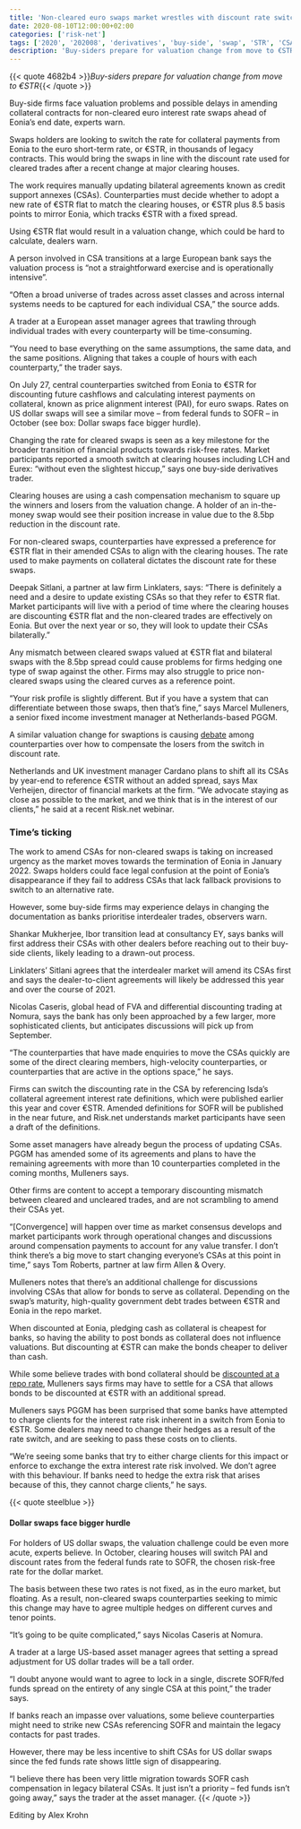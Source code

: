 ```yaml
---
title: 'Non-cleared euro swaps market wrestles with discount rate switch'
date: 2020-08-10T12:00:00+02:00
categories: ['risk-net']
tags: ['2020', '202008', 'derivatives', 'buy-side', 'swap', 'STR', 'CSA']
description: 'Buy-siders prepare for valuation change from move to €STR'
---
```


{{< quote 4682b4 >}}_Buy-siders prepare for valuation change from move to €STR_{{< /quote >}}

Buy-side firms face valuation problems and possible delays in amending collateral contracts for non-cleared euro interest rate swaps ahead of Eonia’s end date, experts warn.

Swaps holders are looking to switch the rate for collateral payments from Eonia to the euro short-term rate, or €STR, in thousands of legacy contracts. This would bring the swaps in line with the discount rate used for cleared trades after a recent change at major clearing houses.

The work requires manually updating bilateral agreements known as credit support annexes (CSAs). Counterparties must decide whether to adopt a new rate of €STR flat to match the clearing houses, or €STR plus 8.5 basis points to mirror Eonia, which tracks €STR with a fixed spread.

Using €STR flat would result in a valuation change, which could be hard to calculate, dealers warn.

A person involved in CSA transitions at a large European bank says the valuation process is “not a straightforward exercise and is operationally intensive”.

“Often a broad universe of trades across asset classes and across internal systems needs to be captured for each individual CSA,” the source adds.

A trader at a European asset manager agrees that trawling through individual trades with every counterparty will be time-consuming.

“You need to base everything on the same assumptions, the same data, and the same positions. Aligning that takes a couple of hours with each counterparty,” the trader says.

On July 27, central counterparties switched from Eonia to €STR for discounting future cashflows and calculating interest payments on collateral, known as price alignment interest (PAI), for euro swaps. Rates on US dollar swaps will see a similar move – from federal funds to SOFR – in October (see box: Dollar swaps face bigger hurdle).

Changing the rate for cleared swaps is seen as a key milestone for the broader transition of financial products towards risk-free rates. Market participants reported a smooth switch at clearing houses including LCH and Eurex: “without even the slightest hiccup,” says one buy-side derivatives trader.

Clearing houses are using a cash compensation mechanism to square up the winners and losers from the valuation change. A holder of an in-the-money swap would see their position increase in value due to the 8.5bp reduction in the discount rate.

For non-cleared swaps, counterparties have expressed a preference for €STR flat in their amended CSAs to align with the clearing houses. The rate used to make payments on collateral dictates the discount rate for these swaps.

Deepak Sitlani, a partner at law firm Linklaters, says: “There is definitely a need and a desire to update existing CSAs so that they refer to €STR flat. Market participants will live with a period of time where the clearing houses are discounting €STR flat and the non-cleared trades are effectively on Eonia. But over the next year or so, they will look to update their CSAs bilaterally.”

Any mismatch between cleared swaps valued at €STR flat and bilateral swaps with the 8.5bp spread could cause problems for firms hedging one type of swap against the other. Firms may also struggle to price non-cleared swaps using the cleared curves as a reference point.

“Your risk profile is slightly different. But if you have a system that can differentiate between those swaps, then that’s fine,” says Marcel Mulleners, a senior fixed income investment manager at Netherlands-based PGGM.

A similar valuation change for swaptions is causing [debate](https://www.risk.net/derivatives/7547201/swaptions-compensation-method-divides-market) among counterparties over how to compensate the losers from the switch in discount rate.

Netherlands and UK investment manager Cardano plans to shift all its CSAs by year-end to reference €STR without an added spread, says Max Verheijen, director of financial markets at the firm. “We advocate staying as close as possible to the market, and we think that is in the interest of our clients,” he said at a recent Risk.net webinar.

### Time’s ticking

The work to amend CSAs for non-cleared swaps is taking on increased urgency as the market moves towards the termination of Eonia in January 2022. Swaps holders could face legal confusion at the point of Eonia’s disappearance if they fail to address CSAs that lack fallback provisions to switch to an alternative rate.

However, some buy-side firms may experience delays in changing the documentation as banks prioritise interdealer trades, observers warn.

Shankar Mukherjee, Ibor transition lead at consultancy EY, says banks will first address their CSAs with other dealers before reaching out to their buy-side clients, likely leading to a drawn-out process.

Linklaters’ Sitlani agrees that the interdealer market will amend its CSAs first and says the dealer-to-client agreements will likely be addressed this year and over the course of 2021.

Nicolas Caseris, global head of FVA and differential discounting trading at Nomura, says the bank has only been approached by a few larger, more sophisticated clients, but anticipates discussions will pick up from September.

“The counterparties that have made enquiries to move the CSAs quickly are some of the direct clearing members, high-velocity counterparties, or counterparties that are active in the options space,” he says.

Firms can switch the discounting rate in the CSA by referencing Isda’s collateral agreement interest rate definitions, which were published earlier this year and cover €STR. Amended definitions for SOFR will be published in the near future, and Risk.net understands market participants have seen a draft of the definitions.

Some asset managers have already begun the process of updating CSAs. PGGM has amended some of its agreements and plans to have the remaining agreements with more than 10 counterparties completed in the coming months, Mulleners says.

Other firms are content to accept a temporary discounting mismatch between cleared and uncleared trades, and are not scrambling to amend their CSAs yet.

“[Convergence] will happen over time as market consensus develops and market participants work through operational changes and discussions around compensation payments to account for any value transfer. I don’t think there’s a big move to start changing everyone’s CSAs at this point in time,” says Tom Roberts, partner at law firm Allen & Overy.

Mulleners notes that there’s an additional challenge for discussions involving CSAs that allow for bonds to serve as collateral. Depending on the swap’s maturity, high-quality government debt trades between €STR and Eonia in the repo market.

When discounted at Eonia, pledging cash as collateral is cheapest for banks, so having the ability to post bonds as collateral does not influence valuations. But discounting at €STR can make the bonds cheaper to deliver than cash.

While some believe trades with bond collateral should be [discounted at a repo rate](https://www.risk.net/derivatives/5299256/the-price-is-still-wrong-banks-tackle-bond-csa-discounting), Mulleners says firms may have to settle for a CSA that allows bonds to be discounted at €STR with an additional spread.

Mulleners says PGGM has been surprised that some banks have attempted to charge clients for the interest rate risk inherent in a switch from Eonia to €STR. Some dealers may need to change their hedges as a result of the rate switch, and are seeking to pass these costs on to clients.

“We’re seeing some banks that try to either charge clients for this impact or enforce to exchange the extra interest rate risk involved. We don’t agree with this behaviour. If banks need to hedge the extra risk that arises because of this, they cannot charge clients,” he says.

{{< quote steelblue >}}
#### Dollar swaps face bigger hurdle

For holders of US dollar swaps, the valuation challenge could be even more acute, experts believe. In October, clearing houses will switch PAI and discount rates from the federal funds rate to SOFR, the chosen risk-free rate for the dollar market.

The basis between these two rates is not fixed, as in the euro market, but floating. As a result, non-cleared swaps counterparties seeking to mimic this change may have to agree multiple hedges on different curves and tenor points.

“It’s going to be quite complicated,” says Nicolas Caseris at Nomura.

A trader at a large US-based asset manager agrees that setting a spread adjustment for US dollar trades will be a tall order.

“I doubt anyone would want to agree to lock in a single, discrete SOFR/fed funds spread on the entirety of any single CSA at this point,” the trader says.

If banks reach an impasse over valuations, some believe counterparties might need to strike new CSAs referencing SOFR and maintain the legacy contacts for past trades.

However, there may be less incentive to shift CSAs for US dollar swaps since the fed funds rate shows little sign of disappearing.

“I believe there has been very little migration towards SOFR cash compensation in legacy bilateral CSAs. It just isn’t a priority – fed funds isn’t going away,” says the trader at the asset manager.
{{< /quote >}}

Editing by Alex Krohn

